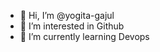 - 👋 Hi, I’m @yogita-gajul
- 👀 I’m interested in Github
- 🌱 I’m currently learning Devops

<!---
yogita-gajul/yogita-gajul is a ✨ special ✨ repository because its `README.md` (this file) appears on your GitHub profile.
You can click the Preview link to take a look at your changes.
--->
